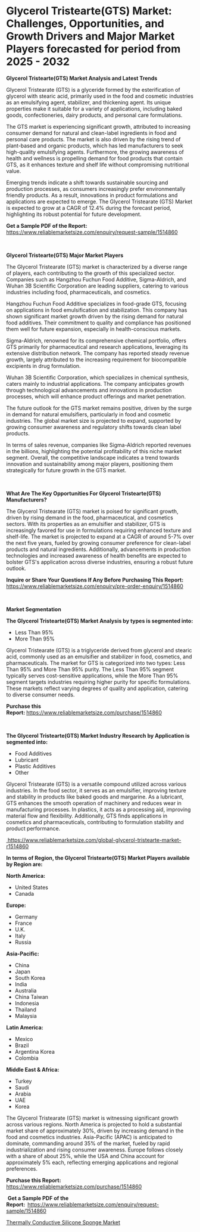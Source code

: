 <p><h1>Glycerol Tristearte(GTS) Market: Challenges, Opportunities, and Growth Drivers and Major Market Players forecasted for period from 2025 - 2032</h1></p><p><strong>Glycerol Tristearte(GTS) Market Analysis and Latest Trends</strong></p>
<p><p>Glycerol Tristearate (GTS) is a glyceride formed by the esterification of glycerol with stearic acid, primarily used in the food and cosmetic industries as an emulsifying agent, stabilizer, and thickening agent. Its unique properties make it suitable for a variety of applications, including baked goods, confectioneries, dairy products, and personal care formulations.</p><p>The GTS market is experiencing significant growth, attributed to increasing consumer demand for natural and clean-label ingredients in food and personal care products. The market is also driven by the rising trend of plant-based and organic products, which has led manufacturers to seek high-quality emulsifying agents. Furthermore, the growing awareness of health and wellness is propelling demand for food products that contain GTS, as it enhances texture and shelf life without compromising nutritional value.</p><p>Emerging trends indicate a shift towards sustainable sourcing and production processes, as consumers increasingly prefer environmentally friendly products. As a result, innovations in product formulations and applications are expected to emerge. The Glycerol Tristearate (GTS) Market is expected to grow at a CAGR of 12.4% during the forecast period, highlighting its robust potential for future development.</p></p>
<p><strong>Get a Sample PDF of the Report:&nbsp;</strong> <a href="https://www.reliablemarketsize.com/enquiry/request-sample/1514860?utm_campaign=2945&utm_medium=2&utm_source=Github&utm_content=ia&utm_term=04042025&utm_id=glycerol-tristeartegts">https://www.reliablemarketsize.com/enquiry/request-sample/1514860</a></p>
<p>&nbsp;</p>
<p><strong>Glycerol Tristearte(GTS) Major Market Players</strong></p>
<p><p>The Glycerol Tristearate (GTS) market is characterized by a diverse range of players, each contributing to the growth of this specialized sector. Companies such as Hangzhou Fuchun Food Additive, Sigma-Aldrich, and Wuhan 3B Scientific Corporation are leading suppliers, catering to various industries including food, pharmaceuticals, and cosmetics.</p><p>Hangzhou Fuchun Food Additive specializes in food-grade GTS, focusing on applications in food emulsification and stabilization. This company has shown significant market growth driven by the rising demand for natural food additives. Their commitment to quality and compliance has positioned them well for future expansion, especially in health-conscious markets.</p><p>Sigma-Aldrich, renowned for its comprehensive chemical portfolio, offers GTS primarily for pharmaceutical and research applications, leveraging its extensive distribution network. The company has reported steady revenue growth, largely attributed to the increasing requirement for biocompatible excipients in drug formulation.</p><p>Wuhan 3B Scientific Corporation, which specializes in chemical synthesis, caters mainly to industrial applications. The company anticipates growth through technological advancements and innovations in production processes, which will enhance product offerings and market penetration.</p><p>The future outlook for the GTS market remains positive, driven by the surge in demand for natural emulsifiers, particularly in food and cosmetic industries. The global market size is projected to expand, supported by growing consumer awareness and regulatory shifts towards clean label products.</p><p>In terms of sales revenue, companies like Sigma-Aldrich reported revenues in the billions, highlighting the potential profitability of this niche market segment. Overall, the competitive landscape indicates a trend towards innovation and sustainability among major players, positioning them strategically for future growth in the GTS market.</p></p>
<p>&nbsp;</p>
<p><strong>What Are The Key Opportunities For Glycerol Tristearte(GTS) Manufacturers?</strong></p>
<p><p>The Glycerol Tristearate (GTS) market is poised for significant growth, driven by rising demand in the food, pharmaceutical, and cosmetics sectors. With its properties as an emulsifier and stabilizer, GTS is increasingly favored for use in formulations requiring enhanced texture and shelf-life. The market is projected to expand at a CAGR of around 5-7% over the next five years, fueled by growing consumer preference for clean-label products and natural ingredients. Additionally, advancements in production technologies and increased awareness of health benefits are expected to bolster GTS's application across diverse industries, ensuring a robust future outlook.</p></p>
<p><strong>Inquire or Share Your Questions If Any Before Purchasing This Report:</strong> <a href="https://www.reliablemarketsize.com/enquiry/pre-order-enquiry/1514860?utm_campaign=2945&utm_medium=2&utm_source=Github&utm_content=ia&utm_term=04042025&utm_id=glycerol-tristeartegts">https://www.reliablemarketsize.com/enquiry/pre-order-enquiry/1514860</a></p>
<p>&nbsp;</p>
<p><strong>Market Segmentation</strong></p>
<p><strong>The Glycerol Tristearte(GTS) Market Analysis by types is segmented into:</strong></p>
<p><ul><li>Less Than 95%</li><li>More Than 95%</li></ul></p>
<p><p>Glycerol Tristearate (GTS) is a triglyceride derived from glycerol and stearic acid, commonly used as an emulsifier and stabilizer in food, cosmetics, and pharmaceuticals. The market for GTS is categorized into two types: Less Than 95% and More Than 95% purity. The Less Than 95% segment typically serves cost-sensitive applications, while the More Than 95% segment targets industries requiring higher purity for specific formulations. These markets reflect varying degrees of quality and application, catering to diverse consumer needs.</p></p>
<p><strong>Purchase this Report:&nbsp;</strong><a href="https://www.reliablemarketsize.com/purchase/1514860?utm_campaign=2945&utm_medium=2&utm_source=Github&utm_content=ia&utm_term=04042025&utm_id=glycerol-tristeartegts">https://www.reliablemarketsize.com/purchase/1514860</a></p>
<p>&nbsp;</p>
<p><strong>The Glycerol Tristearte(GTS) Market Industry Research by Application is segmented into:</strong></p>
<p><ul><li>Food Additives</li><li>Lubricant</li><li>Plastic Additives</li><li>Other</li></ul></p>
<p><p>Glycerol Tristearate (GTS) is a versatile compound utilized across various industries. In the food sector, it serves as an emulsifier, improving texture and stability in products like baked goods and margarine. As a lubricant, GTS enhances the smooth operation of machinery and reduces wear in manufacturing processes. In plastics, it acts as a processing aid, improving material flow and flexibility. Additionally, GTS finds applications in cosmetics and pharmaceuticals, contributing to formulation stability and product performance.</p></p>
<p><a href="https://www.reliablemarketsize.com/global-glycerol-tristearte-market-r1514860?utm_campaign=2945&utm_medium=2&utm_source=Github&utm_content=ia&utm_term=04042025&utm_id=glycerol-tristeartegts">&nbsp;https://www.reliablemarketsize.com/global-glycerol-tristearte-market-r1514860</a></p>
<p><strong>In terms of Region, the Glycerol Tristearte(GTS) Market Players available by Region are:</strong></p>
<p>
    <p> <strong> North America: </strong>
        <ul>
            <li>United States</li>
            <li>Canada</li>
        </ul>
        </p> 
    <p> <strong> Europe: </strong>
        <ul>
            <li>Germany</li>
            <li>France</li>
            <li>U.K.</li>
            <li>Italy</li>
            <li>Russia</li>
        </ul>
        </p> 
    <p> <strong> Asia-Pacific: </strong>
        <ul>
            <li>China</li>
            <li>Japan</li>
            <li>South Korea</li>
            <li>India</li>
            <li>Australia</li>
            <li>China Taiwan</li>
            <li>Indonesia</li>
            <li>Thailand</li>
            <li>Malaysia</li>
        </ul>
        </p> 
    <p> <strong> Latin America: </strong>
        <ul>
            <li>Mexico</li>
            <li>Brazil</li>
            <li>Argentina Korea</li>
            <li>Colombia</li>
        </ul>
        </p> 
    <p> <strong> Middle East & Africa: </strong>
        <ul>
            <li>Turkey</li>
            <li>Saudi</li>
            <li>Arabia</li>
            <li>UAE</li>
            <li>Korea</li>
        </ul>
    </p>
    </p>
<p><p>The Glycerol Tristearate (GTS) market is witnessing significant growth across various regions. North America is projected to hold a substantial market share of approximately 30%, driven by increasing demand in the food and cosmetics industries. Asia-Pacific (APAC) is anticipated to dominate, commanding around 35% of the market, fueled by rapid industrialization and rising consumer awareness. Europe follows closely with a share of about 25%, while the USA and China account for approximately 5% each, reflecting emerging applications and regional preferences.</p></p>
<p><strong>Purchase this Report: </strong><a href="https://www.reliablemarketsize.com/purchase/1514860?utm_campaign=2945&utm_medium=2&utm_source=Github&utm_content=ia&utm_term=04042025&utm_id=glycerol-tristeartegts">https://www.reliablemarketsize.com/purchase/1514860</a></p>
<p>&nbsp;<strong>Get a Sample PDF of the Report:&nbsp;&nbsp;</strong><a href="https://www.reliablemarketsize.com/enquiry/request-sample/1514860?utm_campaign=2945&utm_medium=2&utm_source=Github&utm_content=ia&utm_term=04042025&utm_id=glycerol-tristeartegts">https://www.reliablemarketsize.com/enquiry/request-sample/1514860</a></p>
<p><strong></strong></p>
<p><p><a href="https://github.com/saaindosya/Market-Research-Report-List-1/blob/main/thermally-conductive-silicone-sponge-market.md?utm_campaign=2945&utm_medium=2&utm_source=Github&utm_content=ia&utm_term=04042025&utm_id=glycerol-tristeartegts">Thermally Conductive Silicone Sponge Market</a></p></p>